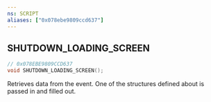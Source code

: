```yaml
---
ns: SCRIPT
aliases: ["0x078ebe9809ccd637"]
---
```

## SHUTDOWN_LOADING_SCREEN

```c
// 0x078EBE9809CCD637
void SHUTDOWN_LOADING_SCREEN();
```

Retrieves data from the event. One of the structures defined about is passed in and filled out.

